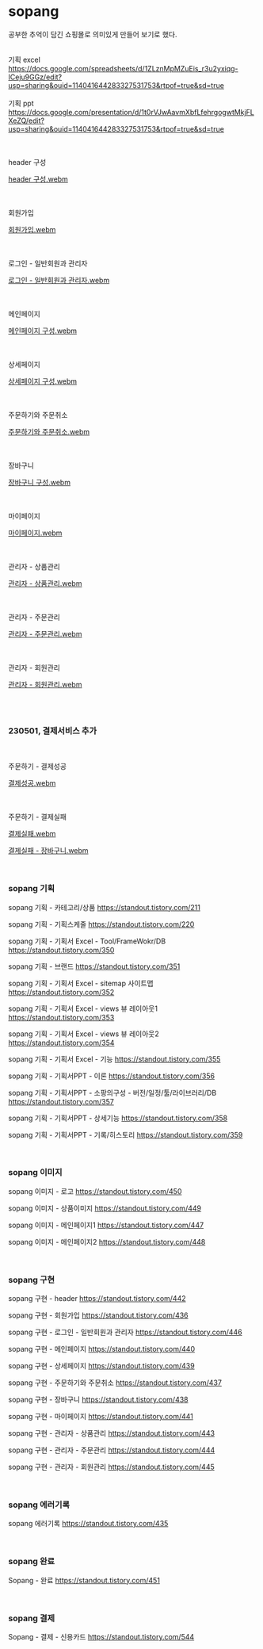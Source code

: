 # sopang
공부한 추억이 담긴 쇼핑몰로 의미있게 만들어 보기로 했다.<br><br>

기획 excel<br>
https://docs.google.com/spreadsheets/d/1ZLznMpMZuEis_r3u2yxiqg-ICeju9GGz/edit?usp=sharing&ouid=114041644283327531753&rtpof=true&sd=true
<br><br>
기획 ppt<br>
https://docs.google.com/presentation/d/1t0rVJwAavmXbfLfehrgogwtMkjFLXeZQ/edit?usp=sharing&ouid=114041644283327531753&rtpof=true&sd=true
 <br><br><br>
 
 header 구성
 
 [header 구성.webm](https://user-images.githubusercontent.com/120000929/233591007-4428cc1a-af9d-4898-af08-c561ff4a7e8e.webm)
 
 <br><br>회원가입
 
 [회원가입.webm](https://user-images.githubusercontent.com/120000929/233591342-ffb58eb3-3f04-402b-ba95-930e13adc6ab.webm)
 
 <br><br>로그인 - 일반회원과 관리자
 
 [로그인 - 일반회원과 관리자.webm](https://user-images.githubusercontent.com/120000929/233591355-557b507e-ea7d-4e5e-b211-38b0bb930a39.webm)
 
 <br><br>메인페이지
 
 [메인페이지 구성.webm](https://user-images.githubusercontent.com/120000929/233591385-a2231efa-b289-48cf-9fd7-4d2057348def.webm)
 
 <br><br>상세페이지
 
[상세페이지 구성.webm](https://user-images.githubusercontent.com/120000929/233591420-fc554366-5410-49dc-92d1-6cf308a245c3.webm)

<br><br>주문하기와 주문취소

[주문하기와 주문취소.webm](https://user-images.githubusercontent.com/120000929/233591449-b0cb01c0-ff6c-4d3a-950f-3a737d70767f.webm)

<br><br>장바구니

[장바구니 구성.webm](https://user-images.githubusercontent.com/120000929/233591487-c635cf59-8534-4e9b-95dd-9e26ab85e16c.webm)

<br><br>마이페이지

[마이페이지.webm](https://user-images.githubusercontent.com/120000929/233591507-b889a46c-3ff9-4fb0-ad65-209e58555a8b.webm)

<br><br>관리자 - 상품관리

[관리자 - 상품관리.webm](https://user-images.githubusercontent.com/120000929/233591614-03b8c1f4-16fe-4d9f-bd46-b6e9c8d72499.webm)

<br><br>관리자 - 주문관리

[관리자 - 주문관리.webm](https://user-images.githubusercontent.com/120000929/233591637-6796b748-4a06-4478-b49d-19598fb081fa.webm)

<br><br>관리자 - 회원관리

[관리자 - 회원관리.webm](https://user-images.githubusercontent.com/120000929/233591647-3b264996-2a60-438c-b1b9-6e68498d630d.webm)




<br><br>
<h3>230501, 결제서비스 추가</h3>
<br><br>주문하기 - 결제성공

[결제성공.webm](https://user-images.githubusercontent.com/120000929/235434657-acb35990-05ce-4fb9-bf42-91442ef79d03.webm)

<br><br>주문하기 - 결제실패

[결제실패.webm](https://user-images.githubusercontent.com/120000929/235434694-eb8e1bb4-9306-401a-acef-7ee5c27ae11c.webm)

[결제실패 - 장바구니.webm](https://user-images.githubusercontent.com/120000929/235434695-4f43c817-e869-4bbb-b0f9-2074402d4c32.webm)




  <br><h3>sopang 기획</h3>
  <p>sopang 기획 - 카테고리/상품
  <a href="https://standout.tistory.com/211" target="_blank">
  https://standout.tistory.com/211</a><br></p>
  <p>sopang 기획 - 기획스케줄
  <a href="https://standout.tistory.com/220" target="_blank">
  https://standout.tistory.com/220</a><br></p>
  <p>sopang 기획 - 기획서 Excel - Tool/FrameWokr/DB
  <a href="https://standout.tistory.com/350" target="_blank">
  https://standout.tistory.com/350</a><br></p>
  <p>sopang 기획 - 브랜드
  <a href="https://standout.tistory.com/351" target="_blank">
  https://standout.tistory.com/351</a><br></p>
  <p>sopang 기획 - 기획서 Excel - sitemap 사이트맵
  <a href="https://standout.tistory.com/352" target="_blank">
  https://standout.tistory.com/352</a><br></p>
  <p>sopang 기획 - 기획서 Excel - views 뷰 레이아웃1
  <a href="https://standout.tistory.com/353" target="_blank">
  https://standout.tistory.com/353</a><br></p>
  <p>sopang 기획 - 기획서 Excel - views 뷰 레이아웃2
  <a href="https://standout.tistory.com/354" target="_blank">
  https://standout.tistory.com/354</a><br></p>
  <p>sopang 기획 - 기획서 Excel - 기능
  <a href="https://standout.tistory.com/355" target="_blank">
  https://standout.tistory.com/355</a><br></p>
  <p>sopang 기획 - 기획서PPT - 이론
  <a href="https://standout.tistory.com/356" target="_blank">
  https://standout.tistory.com/356</a><br></p>
  <p>sopang 기획 - 기획서PPT - 소팡의구성 - 버전/일정/툴/라이브러리/DB
  <a href="https://standout.tistory.com/357" target="_blank">
  https://standout.tistory.com/357</a><br></p>
  <p>sopang 기획 - 기획서PPT - 상세기능
  <a href="https://standout.tistory.com/358" target="_blank">https://standout.tistory.com/358</a>
  <br></p>
  <p>sopang 기획 - 기획서PPT - 기록/히스토리
  <a href="https://standout.tistory.com/359" target="_blank">https://standout.tistory.com/359</a>
  <br></p>
  
  <br><h3>sopang 이미지</h3>
  <p>sopang 이미지 - 로고
  <a href="https://standout.tistory.com/450" target="_blank">https://standout.tistory.com/450</a>
  <br></p>
  <p>sopang 이미지 - 상품이미지
  <a href="https://standout.tistory.com/449" target="_blank">https://standout.tistory.com/449</a>
  <br></p>
  <p>sopang 이미지 - 메인페이지1
  <a href="https://standout.tistory.com/447" target="_blank">https://standout.tistory.com/447</a>
  <br></p>
  <p>sopang 이미지 - 메인페이지2
  <a href="https://standout.tistory.com/448" target="_blank">https://standout.tistory.com/448</a>
  <br></p>
  
  
  <br><h3>sopang 구현</h3>
  <p>sopang 구현 - header
  <a href="https://standout.tistory.com/442" target="_blank">https://standout.tistory.com/442</a>
  <br></p>
  <p>sopang 구현 - 회원가입
  <a href="https://standout.tistory.com/436" target="_blank">https://standout.tistory.com/436</a>
  <br></p>
  <p>sopang 구현 - 로그인 - 일반회원과 관리자
  <a href="https://standout.tistory.com/446" target="_blank">https://standout.tistory.com/446</a>
  <br></p>
  <p>sopang 구현 - 메인페이지
  <a href="https://standout.tistory.com/440" target="_blank">https://standout.tistory.com/440</a>
  <br></p>

  <p>sopang 구현 - 상세페이지
  <a href="https://standout.tistory.com/439" target="_blank">https://standout.tistory.com/439</a>
  <br></p>
  <p>sopang 구현 - 주문하기와 주문취소
  <a href="https://standout.tistory.com/437" target="_blank">https://standout.tistory.com/437</a>
  <br></p>
  <p>sopang 구현 - 장바구니
  <a href="https://standout.tistory.com/438" target="_blank">https://standout.tistory.com/438</a>
  <br></p>
  <p>sopang 구현 - 마이페이지
  <a href="https://standout.tistory.com/441" target="_blank">https://standout.tistory.com/441</a>
  <br></p>
  <p>sopang 구현 - 관리자 - 상품관리
  <a href="https://standout.tistory.com/443" target="_blank">https://standout.tistory.com/443</a>
  <br></p>
  <p>sopang 구현 - 관리자 - 주문관리
  <a href="https://standout.tistory.com/444" target="_blank">https://standout.tistory.com/444</a>
  <br></p>
  <p>sopang 구현 - 관리자 - 회원관리
  <a href="https://standout.tistory.com/445" target="_blank">https://standout.tistory.com/445</a>
  <br></p>
  
  <br><h3>sopang 에러기록</h3>
  <p>sopang 에러기록
  <a href="https://standout.tistory.com/435" target="_blank">https://standout.tistory.com/435</a>
  <br></p>
  
 <br><h3>sopang 완료</h3>
  <p>Sopang - 완료
  <a href="https://standout.tistory.com/451" target="_blank">https://standout.tistory.com/451</a>
  <br></p>
  
   <br><h3>sopang 결제</h3>
  <p>Sopang - 결제 - 신용카드
  <a href="https://standout.tistory.com/544" target="_blank">https://standout.tistory.com/544</a>
  <br></p>
  
  
